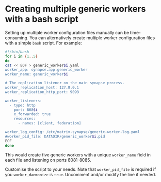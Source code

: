 # Creating multiple generic workers with a bash script

Setting up multiple worker configuration files manually can be time-consuming.
You can alternatively create multiple worker configuration files with a simple `bash` script. For example:

```sh
#!/bin/bash
for i in {1..5}
do
cat << EOF > generic_worker$i.yaml
worker_app: synapse.app.generic_worker
worker_name: generic_worker$i

# The replication listener on the main synapse process.
worker_replication_host: 127.0.0.1
worker_replication_http_port: 9093

worker_listeners:
  - type: http
    port: 808$i
    x_forwarded: true
    resources:
      - names: [client, federation]

worker_log_config: /etc/matrix-synapse/generic-worker-log.yaml
#worker_pid_file: DATADIR/generic_worker$i.pid
EOF
done
```

This would create five generic workers with a unique `worker_name` field in each file and listening on ports 8081-8085.

Customise the script to your needs. Note that `worker_pid_file` is required if you `worker_daemonize` is `true`. Uncomment and/or modify the line if needed.
